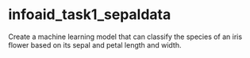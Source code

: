 # infoaid_task1_sepaldata
Create a machine learning model that can classify the species of an iris flower based on its sepal and petal length and width.
